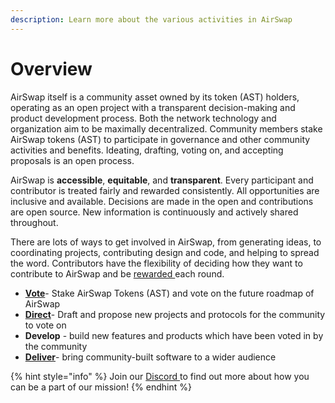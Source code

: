 ```yaml
---
description: Learn more about the various activities in AirSwap
---
```


# Overview

AirSwap itself is a community asset owned by its token (AST) holders, operating as an open project with a transparent decision-making and product development process. Both the network technology and organization aim to be maximally decentralized. Community members stake AirSwap tokens (AST) to participate in governance and other community activities and benefits. Ideating, drafting, voting on, and accepting proposals is an open process.

AirSwap is **accessible**, **equitable**, and **transparent**. Every participant and contributor is treated fairly and rewarded consistently. All opportunities are inclusive and available. Decisions are made in the open and contributions are open source. New information is continuously and actively shared throughout.

There are lots of ways to get involved in AirSwap, from generating ideas, to coordinating projects, contributing design and code, and helping to spread the word. Contributors have the flexibility of deciding how they want to contribute to AirSwap and be [rewarded ](../community/rewards.md)each round.

- [**Vote**](voting.md)- Stake AirSwap Tokens (AST) and vote on the future roadmap of AirSwap
- [**Direct**](direction.md)- Draft and propose new projects and protocols for the community to vote on
- **Develop** - build new features and products which have been voted in by the community
- [**Deliver**](delivery.md)- bring community-built software to a wider audience

{% hint style="info" %}
Join our [Discord ](https://discord.gg/BQaJCgmhD7)to find out more about how you can be a part of our mission!
{% endhint %}
